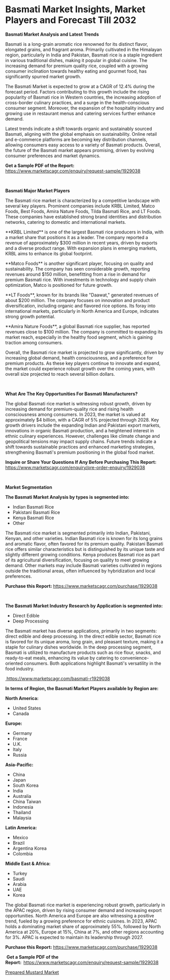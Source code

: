 <p><h1>Basmati Market Insights, Market Players and Forecast Till 2032</h1></p><p><strong>Basmati Market Analysis and Latest Trends</strong></p>
<p><p>Basmati is a long-grain aromatic rice renowned for its distinct flavor, elongated grains, and fragrant aroma. Primarily cultivated in the Himalayan region, particularly in India and Pakistan, Basmati rice is a staple ingredient in various traditional dishes, making it popular in global cuisine. The increasing demand for premium quality rice, coupled with a growing consumer inclination towards healthy eating and gourmet food, has significantly spurred market growth.</p><p>The Basmati Market is expected to grow at a CAGR of 12.4% during the forecast period. Factors contributing to this growth include the rising popularity of Basmati rice in Western countries, the increasing adoption of cross-border culinary practices, and a surge in the health-conscious consumer segment. Moreover, the expansion of the hospitality industry and growing use in restaurant menus and catering services further enhance demand.</p><p>Latest trends indicate a shift towards organic and sustainably sourced Basmati, aligning with the global emphasis on sustainability. Online retail and e-commerce platforms are becoming key distribution channels, allowing consumers easy access to a variety of Basmati products. Overall, the future of the Basmati market appears promising, driven by evolving consumer preferences and market dynamics.</p></p>
<p><strong>Get a Sample PDF of the Report:&nbsp;</strong> <a href="https://www.marketscagr.com/enquiry/request-sample/1929038?utm_campaign=3221&utm_medium=2&utm_source=Github&utm_content=ia&utm_term=29032025&utm_id=basmati">https://www.marketscagr.com/enquiry/request-sample/1929038</a></p>
<p>&nbsp;</p>
<p><strong>Basmati Major Market Players</strong></p>
<p><p>The Basmati rice market is characterized by a competitive landscape with several key players. Prominent companies include KRBL Limited, Matco Foods, Best Foods, Amira Nature Foods, Tilda Basmati Rice, and LT Foods. These companies have established strong brand identities and distribution networks, catering to domestic and international markets.</p><p>**KRBL Limited** is one of the largest Basmati rice producers in India, with a market share that positions it as a leader. The company reported a revenue of approximately $300 million in recent years, driven by exports and a diverse product range. With expansion plans in emerging markets, KRBL aims to enhance its global footprint.</p><p>**Matco Foods** is another significant player, focusing on quality and sustainability. The company has seen considerable growth, reporting revenues around $150 million, benefitting from a rise in demand for premium Basmati rice. With investments in technology and supply chain optimization, Matco is positioned for future growth.</p><p>**LT Foods**, known for its brands like "Daawat," generated revenues of about $200 million. The company focuses on innovation and product diversification, including organic and flavored rice options. Its foray into international markets, particularly in North America and Europe, indicates strong growth potential.</p><p>**Amira Nature Foods**, a global Basmati rice supplier, has reported revenues close to $100 million. The company is committed to expanding its market reach, especially in the healthy food segment, which is gaining traction among consumers.</p><p>Overall, the Basmati rice market is projected to grow significantly, driven by increasing global demand, health consciousness, and a preference for premium products. As these key players continue to innovate and expand, the market could experience robust growth over the coming years, with overall size projected to reach several billion dollars.</p></p>
<p>&nbsp;</p>
<p><strong>What Are The Key Opportunities For Basmati Manufacturers?</strong></p>
<p><p>The global Basmati rice market is witnessing robust growth, driven by increasing demand for premium-quality rice and rising health consciousness among consumers. In 2023, the market is valued at approximately $4 billion, with a CAGR of 5% projected through 2028. Key growth drivers include the expanding Indian and Pakistani export markets, innovations in organic Basmati production, and a heightened interest in ethnic culinary experiences. However, challenges like climate change and geopolitical tensions may impact supply chains. Future trends indicate a shift towards sustainable practices and enhanced marketing strategies, strengthening Basmati's premium positioning in the global food market.</p></p>
<p><strong>Inquire or Share Your Questions If Any Before Purchasing This Report:</strong> <a href="https://www.marketscagr.com/enquiry/pre-order-enquiry/1929038?utm_campaign=3221&utm_medium=2&utm_source=Github&utm_content=ia&utm_term=29032025&utm_id=basmati">https://www.marketscagr.com/enquiry/pre-order-enquiry/1929038</a></p>
<p>&nbsp;</p>
<p><strong>Market Segmentation</strong></p>
<p><strong>The Basmati Market Analysis by types is segmented into:</strong></p>
<p><ul><li>Indian Basmati Rice</li><li>Pakistani Basmati Rice</li><li>Kenya Basmati Rice</li><li>Other</li></ul></p>
<p><p>The Basmati rice market is segmented primarily into Indian, Pakistani, Kenyan, and other varieties. Indian Basmati rice is known for its long grains and aromatic flavor, often favored for its premium quality. Pakistani Basmati rice offers similar characteristics but is distinguished by its unique taste and slightly different growing conditions. Kenya produces Basmati rice as part of its agricultural diversification, focusing on quality to meet growing demand. Other markets may include Basmati varieties cultivated in regions outside the traditional areas, often influenced by hybridization and local preferences.</p></p>
<p><strong>Purchase this Report:&nbsp;</strong><a href="https://www.marketscagr.com/purchase/1929038?utm_campaign=3221&utm_medium=2&utm_source=Github&utm_content=ia&utm_term=29032025&utm_id=basmati">https://www.marketscagr.com/purchase/1929038</a></p>
<p>&nbsp;</p>
<p><strong>The Basmati Market Industry Research by Application is segmented into:</strong></p>
<p><ul><li>Direct Edible</li><li>Deep Processing</li></ul></p>
<p><p>The Basmati market has diverse applications, primarily in two segments: direct edible and deep processing. In the direct edible sector, Basmati rice is favored for its unique aroma, long grain, and pleasant texture, making it a staple for culinary dishes worldwide. In the deep processing segment, Basmati is utilized to manufacture products such as rice flour, snacks, and ready-to-eat meals, enhancing its value by catering to convenience-oriented consumers. Both applications highlight Basmati's versatility in the food industry.</p></p>
<p><a href="https://www.marketscagr.com/basmati-r1929038?utm_campaign=3221&utm_medium=2&utm_source=Github&utm_content=ia&utm_term=29032025&utm_id=basmati">&nbsp;https://www.marketscagr.com/basmati-r1929038</a></p>
<p><strong>In terms of Region, the Basmati Market Players available by Region are:</strong></p>
<p>
    <p> <strong> North America: </strong>
        <ul>
            <li>United States</li>
            <li>Canada</li>
        </ul>
        </p> 
    <p> <strong> Europe: </strong>
        <ul>
            <li>Germany</li>
            <li>France</li>
            <li>U.K.</li>
            <li>Italy</li>
            <li>Russia</li>
        </ul>
        </p> 
    <p> <strong> Asia-Pacific: </strong>
        <ul>
            <li>China</li>
            <li>Japan</li>
            <li>South Korea</li>
            <li>India</li>
            <li>Australia</li>
            <li>China Taiwan</li>
            <li>Indonesia</li>
            <li>Thailand</li>
            <li>Malaysia</li>
        </ul>
        </p> 
    <p> <strong> Latin America: </strong>
        <ul>
            <li>Mexico</li>
            <li>Brazil</li>
            <li>Argentina Korea</li>
            <li>Colombia</li>
        </ul>
        </p> 
    <p> <strong> Middle East & Africa: </strong>
        <ul>
            <li>Turkey</li>
            <li>Saudi</li>
            <li>Arabia</li>
            <li>UAE</li>
            <li>Korea</li>
        </ul>
    </p>
    </p>
<p><p>The global Basmati rice market is experiencing robust growth, particularly in the APAC region, driven by rising consumer demand and increasing export opportunities. North America and Europe are also witnessing a positive trend, fueled by a growing preference for ethnic cuisines. In 2023, APAC holds a dominating market share of approximately 55%, followed by North America at 20%, Europe at 15%, China at 7%, and other regions accounting for 3%. APAC is expected to maintain its leadership through 2027.</p></p>
<p><strong>Purchase this Report: </strong><a href="https://www.marketscagr.com/purchase/1929038?utm_campaign=3221&utm_medium=2&utm_source=Github&utm_content=ia&utm_term=29032025&utm_id=basmati">https://www.marketscagr.com/purchase/1929038</a></p>
<p>&nbsp;<strong>Get a Sample PDF of the Report:&nbsp;&nbsp;</strong><a href="https://www.marketscagr.com/enquiry/request-sample/1929038?utm_campaign=3221&utm_medium=2&utm_source=Github&utm_content=ia&utm_term=29032025&utm_id=basmati">https://www.marketscagr.com/enquiry/request-sample/1929038</a></p>
<p><strong></strong></p>
<p><p><a href="https://github.com/zurubting/Market-Research-Report-List-1/blob/main/prepared-mustard-market.md?utm_campaign=3221&utm_medium=2&utm_source=Github&utm_content=ia&utm_term=29032025&utm_id=basmati">Prepared Mustard Market</a></p></p>